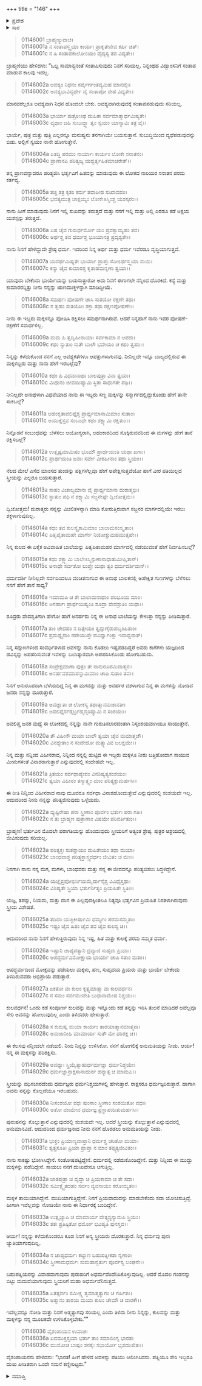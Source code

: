 +++
title = "146"
+++

<details><summary>ಪ್ರವೇಶ</summary>


।।   ಓಂ ಓಂ ನಮೋ ನಾರಾಯಣಾಯ।।   ಶ್ರೀ ವೇದವ್ಯಾಸಾಯ ನಮಃ ।।

ಶ್ರೀ ಕೃಷ್ಣದ್ವೈಪಾಯನ ವೇದವ್ಯಾಸ ವಿರಚಿತ  

**ಶ್ರೀ ಮಹಾಭಾರತ**

**ಆದಿ ಪರ್ವ**

**ಬಕವಧ ಪರ್ವ**

**ಅಧ್ಯಾಯ 146**

</details>


<details><summary>ಸಾರ</summary>

ಬ್ರಾಹ್ಮಣಿಯು ತಾನೇ ಸಾಯುವುದು ಲೇಸೆಂದು ಹೇಳುವುದು (1-36).

</details>


> 01146001 ಬ್ರಾಹ್ಮಣ್ಯುವಾಚ।  
01146001a ನ ಸಂತಾಪಸ್ತ್ವಯಾ ಕಾರ್ಯಃ ಪ್ರಾಕೃತೇನೇವ ಕರ್ಹಿ ಚಿತ್।  
01146001c ನ ಹಿ ಸಂತಾಪಕಾಲೋಽಯಂ ವೈದ್ಯಸ್ಯ ತವ ವಿದ್ಯತೇ।।

ಬ್ರಾಹ್ಮಣಿಯು ಹೇಳಿದಳು: “ಒಬ್ಬ ಸಾಮಾನ್ಯನಂತೆ ಸಂತಾಪಿಸುವುದು ನಿನಗೆ ಸರಿಯಲ್ಲ. ನಿನ್ನಂಥಹ ವಿದ್ವಾಂಸನಿಗೆ ಸಂತಾಪ ಮಾಡುವ ಕಾಲವು ಇದಲ್ಲ.

> 01146002a ಅವಶ್ಯಂ ನಿಧನಂ ಸರ್ವೈರ್ಗಂತವ್ಯಮಿಹ ಮಾನವೈಃ।   
01146002c ಅವಶ್ಯಭಾವಿನ್ಯರ್ಥೇ ವೈ ಸಂತಾಪೋ ನೇಹ ವಿದ್ಯತೇ।।

ಮಾನವರೆಲ್ಲರೂ ಅವಶ್ಯವಾಗಿ ನಿಧನ ಹೊಂದಲೇ ಬೇಕು. ಅವಶ್ಯವಾಗಿರುವುದಕ್ಕೆ ಸಂತಾಪಪಡುವುದು ಸರಿಯಲ್ಲ.

> 01146003a ಭಾರ್ಯಾ ಪುತ್ರೋಽಥ ದುಹಿತಾ ಸರ್ವಮಾತ್ಮಾರ್ಥಮಿಷ್ಯತೇ।  
01146003c ವ್ಯಥಾಂ ಜಹಿ ಸುಬುದ್ಧ್ಯಾ ತ್ವಂ ಸ್ವಯಂ ಯಾಸ್ಯಾಮಿ ತತ್ರ ವೈ।।

ಭಾರ್ಯೆ, ಪುತ್ರ ಮತ್ತು ಪುತ್ರಿ ಎಲ್ಲರನ್ನೂ ಮನುಷ್ಯನು ತನಗಾಗಿಯೇ ಬಯಸುತ್ತಾನೆ. ಸುಬುದ್ಧಿಯಿಂದ ವ್ಯಥೆಪಡುವುದನ್ನು ಬಿಡು. ಅಲ್ಲಿಗೆ ಸ್ವಯಂ ನಾನೇ ಹೋಗುತ್ತೇನೆ.

> 01146004a ಏತದ್ಧಿ ಪರಮಂ ನಾರ್ಯಾಃ ಕಾರ್ಯಂ ಲೋಕೇ ಸನಾತನಂ।  
01146004c ಪ್ರಾಣಾನಪಿ ಪರಿತ್ಯಜ್ಯ ಯದ್ಭರ್ತೃಹಿತಮಾಚರೇತ್।।

ತನ್ನ ಪ್ರಾಣವನ್ನಾದರೂ ಪರಿತ್ಯಜಿಸಿ ಭರ್ತೃವಿಗೆ ಹಿತವನ್ನು ಮಾಡುವುದು ಈ ಲೋಕದ ನಾರಿಯರ ಸನಾತನ ಪರಮ ಕರ್ತವ್ಯ.

> 01146005a ತಚ್ಚ ತತ್ರ ಕೃತಂ ಕರ್ಮ ತವಾಪೀಹ ಸುಖಾವಹಂ।  
01146005c ಭವತ್ಯಮುತ್ರ ಚಾಕ್ಷಯ್ಯಂ ಲೋಕೇಽಸ್ಮಿಂಶ್ಚ ಯಶಸ್ಕರಂ।।

ನಾನು ಹೀಗೆ ಮಾಡುವುದು ನಿನಗೆ ಇಲ್ಲಿ ಸುಖವನ್ನು ತರುತ್ತದೆ ಮತ್ತು ನನಗೆ ಇಲ್ಲಿ ಮತ್ತು ಅಲ್ಲಿ ಎರಡೂ ಕಡೆ ಅಕ್ಷಯ ಯಶಸ್ಸನ್ನು ತರುತ್ತದೆ.

> 01146006a ಏಷ ಚೈವ ಗುರುರ್ಧರ್ಮೋ ಯಂ ಪ್ರವಕ್ಷಾಮ್ಯಹಂ ತವ।  
01146006c ಅರ್ಥಶ್ಚ ತವ ಧರ್ಮಶ್ಚ ಭೂಯಾನತ್ರ ಪ್ರದೃಶ್ಯತೇ।।

ನಾನು ನಿನಗೆ ಹೇಳಿದ್ದುದೇ ಶ್ರೇಷ್ಠ ಧರ್ಮ. ಇದರಿಂದ ನಿನ್ನ ಅರ್ಥ ಮತ್ತು ಧರ್ಮ ಇವೆರಡೂ ವೃದ್ಧಿಯಾಗುತ್ತವೆ.

> 01146007a ಯದರ್ಥಮಿಷ್ಯತೇ ಭಾರ್ಯಾ ಪ್ರಾಪ್ತಃ ಸೋಽರ್ಥಸ್ತ್ವಯಾ ಮಯಿ।  
01146007c ಕನ್ಯಾ ಚೈವ ಕುಮಾರಶ್ಚ ಕೃತಾಹಮನೃಣಾ ತ್ವಯಾ।।

ಯಾವುದು ಬೇಕೆಂದು ಭಾರ್ಯೆಯನ್ನು ಬಯಸುತ್ತಾರೋ ಅದು ನಿನಗೆ ಈಗಾಗಲೇ ನನ್ನಿಂದ ದೊರಕಿದೆ. ಕನ್ಯೆ ಮತ್ತು ಕುಮಾರರನ್ನಿತ್ತು ನೀನು ನನ್ನನ್ನು ಋಣಮುಕ್ತಳನ್ನಾಗಿ ಮಾಡಿದ್ದೀಯೆ.

> 01146008a ಸಮರ್ಥಃ ಪೋಷಣೇ ಚಾಸಿ ಸುತಯೋ ರಕ್ಷಣೇ ತಥಾ।  
01146008c ನ ತ್ವಹಂ ಸುತಯೋಃ ಶಕ್ತಾ ತಥಾ ರಕ್ಷಣಪೋಷಣೇ।।

ನೀನು ಈ ಇಬ್ಬರು ಮಕ್ಕಳನ್ನೂ ಪೋಷಿಸಿ ರಕ್ಷಿಸಲು ಸಮರ್ಥನಾಗಿರುವೆ. ಆದರೆ ನಿನ್ನಹಾಗೆ ನಾನು ಇವರ ಪೋಷಣೆ-ರಕ್ಷಣೆಗೆ ಸಮರ್ಥಳಿಲ್ಲ.

> 01146009a ಮಮ ಹಿ ತ್ವದ್ವಿಹೀನಾಯಾಃ ಸರ್ವಕಾಮಾ ನ ಆಪದಃ।   
01146009c ಕಥಂ ಸ್ಯಾತಾಂ ಸುತೌ ಬಾಲೌ ಭವೇಯಂ ಚ ಕಥಂ ತ್ವಹಂ।।

ನಿನ್ನನ್ನು ಕಳೆದುಕೊಂಡ ನನಗೆ ಎಲ್ಲ ಅವಶ್ಯಕತೆಗಳೂ ಆಪತ್ತುಗಳಾಗುವವು. ನೀನಿಲ್ಲದೇ ಇನ್ನೂ ಬಾಲ್ಯದಲ್ಲಿರುವ ಈ ಮಕ್ಕಳಿಬ್ಬರು ಮತ್ತು ನಾನು ಹೇಗೆ ಇರಬಲ್ಲೆವು?

> 01146010a ಕಥಂ ಹಿ ವಿಧವಾನಾಥಾ ಬಾಲಪುತ್ರಾ ವಿನಾ ತ್ವಯಾ।  
01146010c ಮಿಥುನಂ ಜೀವಯಿಷ್ಯಾಮಿ ಸ್ಥಿತಾ ಸಾಧುಗತೇ ಪಥಿ।।

ನೀನಿಲ್ಲದೇ ಅನಾಥಳಾಗಿ ವಿಧವೆಯಾದ ನಾನು ಈ ಇಬ್ಬರು ಸಣ್ಣ ಮಕ್ಕಳನ್ನು ಸನ್ಮಾರ್ಗದಲ್ಲಿದ್ದುಕೊಂಡು ಹೇಗೆ ತಾನೇ ಸಾಕಬಲ್ಲೆ?

> 01146011a ಅಹಂಕೃತಾವಲಿಪ್ತೈಶ್ಚ ಪ್ರಾರ್ಥ್ಯಮಾನಾಮಿಮಾಂ ಸುತಾಂ।  
01146011c ಅಯುಕ್ತೈಸ್ತವ ಸಂಬಂಧೇ ಕಥಂ ಶಕ್ಷ್ಯಾಮಿ ರಕ್ಷಿತುಂ।।

ನಿನ್ನೊಡನೆ ಸಂಬಂಧವನ್ನು ಬೆಳೆಸಲು ಅಯೋಗ್ಯರಾಗಿ, ಅಹಂಕಾರದಿಂದ ಸೊಕ್ಕಿರುವವರಿಂದ ಈ ಮಗಳನ್ನು ಹೇಗೆ ತಾನೆ ರಕ್ಷಿಸಬಲ್ಲೆ?

> 01146012a ಉತ್ಸೃಷ್ಟಮಾಮಿಷಂ ಭೂಮೌ ಪ್ರಾರ್ಥಯಂತಿ ಯಥಾ ಖಗಾಃ।   
01146012c ಪ್ರಾರ್ಥಯಂತಿ ಜನಾಃ ಸರ್ವೇ ವೀರಹೀನಾಂ ತಥಾ ಸ್ತ್ರಿಯಂ।।

ನೆಲದ ಮೇಲೆ ಎಸೆದ ಮಾಂಸದ ತುಂಡನ್ನು ಪಕ್ಷಿಗಳೆಲ್ಲವೂ ಹೇಗೆ ಅಪೇಕ್ಷಿಸುತ್ತವೆಯೋ ಹಾಗೆ ವೀರ ಪತಿಯಿಲ್ಲದ ಸ್ತ್ರೀಯನ್ನು ಎಲ್ಲರೂ ಬಯಸುತ್ತಾರೆ.

> 01146013a ಸಾಹಂ ವಿಚಾಲ್ಯಮಾನಾ ವೈ ಪ್ರಾರ್ಥ್ಯಮಾನಾ ದುರಾತ್ಮಭಿಃ।  
01146013c ಸ್ಥಾತುಂ ಪಥಿ ನ ಶಕ್ಷ್ಯಾಮಿ ಸಜ್ಜನೇಷ್ಟೇ ದ್ವಿಜೋತ್ತಮ।।

ದ್ವಿಜೋತ್ತಮ! ದುರಾತ್ಮರು ನನ್ನನ್ನು ವಿಚಲಿತಳನ್ನಾಗಿ ಮಾಡಿ ಕೋರುತ್ತಿರುವಾಗ ಸಜ್ಜನರ ಮಾರ್ಗದಲ್ಲಿಯೇ ಇರಲು ಶಕ್ತಳಾಗುವುದಿಲ್ಲ.

> 01146014a ಕಥಂ ತವ ಕುಲಸ್ಯೈಕಾಮಿಮಾಂ ಬಾಲಾಮಸಂಸ್ಕೃತಾಂ।  
01146014c ಪಿತೃಪೈತಾಮಹೇ ಮಾರ್ಗೇ ನಿಯೋಕ್ತುಮಹಮುತ್ಸಹೇ।।

ನಿನ್ನ ಕುಲದ ಈ ಏಕೈಕ ಅವಿವಾಹಿತ ಬಾಲೆಯನ್ನು ಪಿತೃಪಿತಾಮಹರ ಮಾರ್ಗದಲ್ಲಿ ನಡೆಯುವಂತೆ ಹೇಗೆ ನಿರ್ವಹಿಸಬಲ್ಲೆ?

> 01146015a ಕಥಂ ಶಕ್ಷ್ಯಾಮಿ ಬಾಲೇಽಸ್ಮಿನ್ಗುಣಾನಾಧಾತುಮೀಪ್ಷಿತಾನ್।   
01146015c ಅನಾಥೇ ಸರ್ವತೋ ಲುಪ್ತೇ ಯಥಾ ತ್ವಂ ಧರ್ಮದರ್ಶಿವಾನ್।।

ಧರ್ಮದರ್ಶಿ ನೀನಿಲ್ಲದೇ ಸರ್ವದಿಂದಲೂ ವಂಚಿತನಾಗುವ ಈ ಅನಾಥ ಬಾಲಕನಲ್ಲಿ ಅಪೇಕ್ಷಿತ ಗುಣಗಳನ್ನು ಬೆಳೆಸಲು ನನಗೆ ಹೇಗೆ ತಾನೆ ಸಾಧ್ಯ?

> 01146016a ಇಮಾಮಪಿ ಚ ತೇ ಬಾಲಾಮನಾಥಾಂ ಪರಿಭೂಯ ಮಾಂ।  
01146016c ಅನರ್ಹಾಃ ಪ್ರಾರ್ಥಯಿಷ್ಯಂತಿ ಶೂದ್ರಾ ವೇದಶ್ರುತಿಂ ಯಥಾ।।

ಶೂದ್ರರು ವೇದಶೃತಿಗಾಗಿ ಹೇಗೋ ಹಾಗೆ ಅನರ್ಹರು ನಿನ್ನ ಈ ಅನಾಥ ಬಾಲೆಯನ್ನು ಕೇಳುತ್ತಾ ನನ್ನನ್ನು ಪೀಡಿಸುತ್ತಾರೆ.

> 01146017a ತಾಂ ಚೇದಹಂ ನ ದಿತ್ಸೇಯಂ ತ್ವದ್ಗುಣೈರುಪಬೃಂಹಿತಾಂ।  
01146017c ಪ್ರಮಥ್ಯೈನಾಂ ಹರೇಯುಸ್ತೇ ಹವಿರ್ಧ್ವಾಂಕ್ಷಾ ಇವಾಧ್ವರಾತ್।

ನಿನ್ನ ಸದ್ಗುಣಗಳಿಂದ ಸಂವರ್ಧಿತಳಾದ ಅವಳನ್ನು ನಾನು ಕೊಡಲು ಇಷ್ಟಪಡದಿದ್ದರೆ ಅವರು ಕಾಗೆಗಳು ಯಜ್ಞದಿಂದ ಹವಿಸ್ಸನ್ನು ಅಪಹರಿಸುವಂತೆ ಇವಳನ್ನು ಬಲಾತ್ಕಾರವಾಗಿ ಅಪಹರಿಸಿಕೊಂಡು ಹೋಗಬಹುದು.

> 01146018a ಸಂಪ್ರೇಕ್ಷಮಾಣಾ ಪುತ್ರಂ ತೇ ನಾನುರೂಪಮಿವಾತ್ಮನಃ।   
01146018c ಅನರ್ಹವಶಮಾಪನ್ನಾಮಿಮಾಂ ಚಾಪಿ ಸುತಾಂ ತವ।।

ನಿನಗೆ ಅನುರೂಪನಾಗಿ ಬೆಳೆಯದಿದ್ದ ನಿನ್ನ ಈ ಮಗನನ್ನು ಮತ್ತು ಅನರ್ಹರ ವಶಳಾಗುವ ನಿನ್ನ ಈ ಮಗಳನ್ನು ನೋಡಿದ ಜನರು ನನ್ನನ್ನು ದೂರುತ್ತಾರೆ.

> 01146019a ಅವಜ್ಞಾತಾ ಚ ಲೋಕಸ್ಯ ತಥಾತ್ಮಾನಮಜಾನತೀ।  
01146019c ಅವಲಿಪ್ತೈರ್ನರೈರ್ಬ್ರಹ್ಮನ್ಮರಿಷ್ಯಾಮಿ ನ ಸಂಶಯಃ।।

ಅವಲಿಪ್ತ ಜನರ ಮಧ್ಯೆ ಈ ಲೋಕದಲ್ಲಿ ನನ್ನನ್ನು ನಾನೇ ಗುರುತಿಸಲಾರದಂತಾಗಿ ನಿಸ್ಸಂಶಯವಾಗಿಯೂ ಸಾಯುತ್ತೇನೆ.

> 01146020a ತೌ ವಿಹೀನೌ ಮಯಾ ಬಾಲೌ ತ್ವಯಾ ಚೈವ ಮಮಾತ್ಮಜೌ।  
01146020c ವಿನಶ್ಯೇತಾಂ ನ ಸಂದೇಹೋ ಮತ್ಸ್ಯಾವಿವ ಜಲಕ್ಷಯೇ।।

ನಿನ್ನ ಮತ್ತು ನನ್ನಿಂದ ವಿಹೀನರಾದ, ನಿನ್ನಿಂದ ನನ್ನಲ್ಲಿ ಹುಟ್ಟಿದ ಈ ಇಬ್ಬರು ಮಕ್ಕಳೂ ನೀರು ಬತ್ತಿಹೋದಾಗ ಸಾಯುವ ಮೀನುಗಳಂತೆ ವಿನಾಶರಾಗುತ್ತಾರೆ ಎನ್ನುವುದರಲ್ಲಿ ಸಂದೇಹವೇ ಇಲ್ಲ.

> 01146021a ತ್ರಿತಯಂ ಸರ್ವಥಾಪ್ಯೇವಂ ವಿನಶಿಷ್ಯತ್ಯಸಂಶಯಂ।  
01146021c ತ್ವಯಾ ವಿಹೀನಂ ತಸ್ಮಾತ್ತ್ವಂ ಮಾಂ ಪರಿತ್ಯಕ್ತುಮರ್ಹಸಿ।।

ಈ ರೀತಿ ನಿನ್ನಿಂದ ವಿಹೀನರಾದ ನಾವು ಮೂವರೂ ಸರ್ವಥಾ ವಿನಾಶಹೊಂದುತ್ತೇವೆ ಎನ್ನುವುದರಲ್ಲಿ ಸಂಶಯವೇ ಇಲ್ಲ. ಆದುದರಿಂದ ನೀನು ನನ್ನನ್ನು ಪರಿತ್ಯಜಿಸುವುದು ಒಳ್ಳೆಯದು.

> 01146022a ವ್ಯುಷ್ಟಿರೇಷಾ ಪರಾ ಸ್ತ್ರೀಣಾಂ ಪೂರ್ವಂ ಭರ್ತುಃ ಪರಾ ಗತಿಃ।  
01146022c ನ ತು ಬ್ರಾಹ್ಮಣ ಪುತ್ರಾಣಾಂ ವಿಷಯೇ ಪರಿವರ್ತಿತುಂ।।

ಬ್ರಾಹ್ಮಣ! ಭರ್ತುವಿನ ಮೊದಲೇ ಪರಾಗತಿಯನ್ನು ಹೊಂದುವುದು ಸ್ತ್ರೀಯರಿಗೆ ಅತ್ಯಂತ ಶ್ರೇಷ್ಠ. ಪುತ್ರರ ಆಶ್ರಯದಲ್ಲಿ ಜೀವಿಸುವುದು ಸರಿಯಲ್ಲ.

> 01146023a ಪರಿತ್ಯಕ್ತಃ ಸುತಶ್ಚಾಯಂ ದುಹಿತೇಯಂ ತಥಾ ಮಯಾ।  
01146023c ಬಾಂಧವಾಶ್ಚ ಪರಿತ್ಯಕ್ತಾಸ್ತ್ವದರ್ಥಂ ಜೀವಿತಂ ಚ ಮೇ।।

ನಿನಗಾಗಿ ನಾನು ನನ್ನ ಮಗ, ಮಗಳು, ಬಾಂಧವರು ಮತ್ತು ನನ್ನ ಈ ಜೀವವನ್ನೂ ಪರಿತ್ಯಜಿಸಲು ಸಿದ್ಧಳಿದ್ದೇನೆ.

> 01146024a ಯಜ್ಞೈಸ್ತಪೋಭಿರ್ನಿಯಮೈರ್ದಾನೈಶ್ಚ ವಿವಿಧೈಸ್ತಥಾ।  
01146024c ವಿಶಿಷ್ಯತೇ ಸ್ತ್ರಿಯಾ ಭರ್ತುರ್ನಿತ್ಯಂ ಪ್ರಿಯಹಿತೇ ಸ್ಥಿತಿಃ।।

ಯಜ್ಞ, ತಪಸ್ಸು, ನಿಯಮ, ಮತ್ತು ದಾನ ಈ ಎಲ್ಲವುದಕ್ಕಿಂತಲೂ ನಿತ್ಯವೂ ಭರ್ತೃವಿನ ಪ್ರಿಯಹಿತ ನಿರತಳಾಗಿರುವುದು ಸ್ತ್ರೀಯ ವಿಶೇಷತೆ.

> 01146025a ತದಿದಂ ಯಚ್ಚಿಕೀರ್ಷಾಮಿ ಧರ್ಮ್ಯಂ ಪರಮಸಮ್ಮತಂ।  
01146025c ಇಷ್ಟಂ ಚೈವ ಹಿತಂ ಚೈವ ತವ ಚೈವ ಕುಲಸ್ಯ ಚ।।

ಆದುದರಿಂದ ನಾನು ನಿನಗೆ ಹೇಳುತ್ತಿರುವುದು ನಿನ್ನ ಇಷ್ಟ, ಹಿತ ಮತ್ತು ಕುಲಕ್ಕೆ ಪರಮ ಸಮ್ಮತ ಧರ್ಮ.

> 01146026a ಇಷ್ಟಾನಿ ಚಾಪ್ಯಪತ್ಯಾನಿ ದ್ರವ್ಯಾಣಿ ಸುಹೃದಃ ಪ್ರಿಯಾಃ।  
01146026c ಆಪದ್ಧರ್ಮವಿಮೋಕ್ಷಾಯ ಭಾರ್ಯಾ ಚಾಪಿ ಸತಾಂ ಮತಂ।।

ಆಪದ್ಧರ್ಮದಿಂದ ಮೋಕ್ಷವನ್ನು ಪಡೆಯಲು ಮಕ್ಕಳು, ಹಣ, ಸುಹೃದಯ ಪ್ರಿಯರು ಮತ್ತು ಭಾರ್ಯೆ ಬೇಕೆಂದು ತಿಳಿದಿರುವವರು ಅಭಿಪ್ರಾಯ ಪಡುತ್ತಾರೆ.

> 01146027a ಏಕತೋ ವಾ ಕುಲಂ ಕೃತ್ಸ್ನಮಾತ್ಮಾ ವಾ ಕುಲವರ್ಧನ।   
01146027c ನ ಸಮಂ ಸರ್ವಮೇವೇತಿ ಬುಧಾನಾಮೇಷ ನಿಶ್ಚಯಃ।।

ಕುಲವರ್ಧನ! ಒಂದು ಕಡೆ ಸಂಪೂರ್ಣ ಕುಲವನ್ನು ಮತ್ತು ಇನ್ನೊಂದು ಕಡೆ ತನ್ನನ್ನು ಇರಿಸಿ ತುಲನೆ ಮಾಡಿದರೆ ಅವೆಲ್ಲವೂ ಸೇರಿ ಅವನನ್ನು ಹೋಲುವುದಿಲ್ಲ ಎಂದು ತಿಳಿದವರು ಹೇಳುತ್ತಾರೆ.

> 01146028a ಸ ಕುರುಷ್ವ ಮಯಾ ಕಾರ್ಯಂ ತಾರಯಾತ್ಮಾನಮಾತ್ಮನಾ।  
01146028c ಅನುಜಾನೀಹಿ ಮಾಮಾರ್ಯ ಸುತೌ ಮೇ ಪರಿರಕ್ಷ ಚ।।

ಈ ಕೆಲಸವು ನನ್ನಿಂದಲೇ ನಡೆಯಲಿ. ನೀನು ನಿನ್ನನ್ನು ಉಳಿಸಿಕೋ. ನನಗೆ ಹೋಗಲಿಕ್ಕೆ ಅನುಮತಿಯನ್ನು ನೀಡು. ಆರ್ಯ! ನನ್ನ ಈ ಮಕ್ಕಳನ್ನು ಪರಿರಕ್ಷಿಸು.

> 01146029a ಅವಧ್ಯಾಃ ಸ್ತ್ರಿಯೈತ್ಯಾಹುರ್ಧರ್ಮಜ್ಞಾ ಧರ್ಮನಿಶ್ಚಯೇ।  
01146029c ಧರ್ಮಜ್ಞಾನ್ರಾಕ್ಷಸಾನಾಹುರ್ನ ಹನ್ಯಾತ್ಸ ಚ ಮಾಮಪಿ।।

ಸ್ತ್ರೀಯನ್ನು ವಧಿಸಬಾರದೆಂದು ಧರ್ಮಜ್ಞರು ಧರ್ಮನಿಶ್ಚಯಗಳಲ್ಲಿ ಹೇಳುತ್ತಾರೆ. ರಾಕ್ಷಸರೂ ಧರ್ಮಜ್ಞರಿರುತ್ತಾರೆ. ಹಾಗಾಗಿ ಅವನು ನನ್ನನ್ನು ಕೊಲ್ಲದೆಯೂ ಇರಬಹುದು.

> 01146030a ನಿಃಸಂಶಯೋ ವಧಃ ಪುಂಸಾಂ ಸ್ತ್ರೀಣಾಂ ಸಂಶಯಿತೋ ವಧಃ।  
01146030c ಅತೋ ಮಾಮೇವ ಧರ್ಮಜ್ಞ ಪ್ರಸ್ಥಾಪಯಿತುಮರ್ಹಸಿ।।

ಪುರುಷನನ್ನು ಕೊಲ್ಲುತ್ತಾನೆ ಎನ್ನುವುದರಲ್ಲಿ ಸಂಶಯವೇ ಇಲ್ಲ. ಆದರೆ ಸ್ತ್ರೀಯನ್ನು ಕೊಲ್ಲುತ್ತಾನೆ ಎನ್ನುವುದರಲ್ಲಿ ಅನುಮಾನವಿದೆ. ಆದುದರಿಂದ ಧರ್ಮಜ್ಞನಾದ ನೀನು ನನಗೆ ಹೊರಡಲು ಅನುಮತಿಯನ್ನು ನೀಡು.

> 01146031a ಭುಕ್ತಂ ಪ್ರಿಯಾಣ್ಯವಾಪ್ತಾನಿ ಧರ್ಮಶ್ಚ ಚರಿತೋ ಮಯಾ।  
01146031c ತ್ವತ್ಪ್ರಸೂತಿಃ ಪ್ರಿಯಾ ಪ್ರಾಪ್ತಾ ನ ಮಾಂ ತಪ್ಸ್ಯತ್ಯಜೀವಿತಂ।।

ನಾನು ಸಾಕಷ್ಟು ಭೋಗಿಸಿದ್ದೇನೆ. ಸಂತೋಷಪಟ್ಟಿದ್ದೇನೆ. ಧರ್ಮದಲ್ಲಿ ನಡೆದುಕೊಂಡಿದ್ದೇನೆ. ಮತ್ತು ನಿನ್ನಿಂದ ಈ ಮುದ್ದು ಮಕ್ಕಳನ್ನು ಪಡೆದಿದ್ದೇನೆ. ಸಾಯಲು ನನಗೆ ದುಃಖವೇನೂ ಆಗುತ್ತಿಲ್ಲ.

> 01146032a ಜಾತಪುತ್ರಾ ಚ ವೃದ್ಧಾ ಚ ಪ್ರಿಯಕಾಮಾ ಚ ತೇ ಸದಾ।  
01146032c ಸಮೀಕ್ಷ್ಯೈತದಹಂ ಸರ್ವಂ ವ್ಯವಸಾಯಂ ಕರೋಮ್ಯತಃ।।

ಮಕ್ಕಳ ತಾಯಿಯಾಗಿದ್ದೇನೆ. ಮುದಿಯಾಗುತ್ತಿದ್ದೇನೆ. ನಿನಗೆ ಪ್ರಿಯವಾದುದನ್ನು ಮಾಡಬೇಕೆಂದು ಸದಾ ಯೋಚಿಸುತ್ತಿದ್ದೆ. ಹೀಗಾಗಿ ಇವೆಲ್ಲವನ್ನು ನೋಡಿಯೇ ನಾನು ಈ ನಿರ್ಧಾರಕ್ಕೆ ಬಂದಿದ್ದೇನೆ.

> 01146033a ಉತ್ಸೃಜ್ಯಾಪಿ ಚ ಮಾಮಾರ್ಯ ವೇತ್ಸ್ಯಸ್ಯನ್ಯಾಮಪಿ ಸ್ತ್ರಿಯಂ।  
01146033c ತತಃ ಪ್ರತಿಷ್ಠಿತೋ ಧರ್ಮೋ ಭವಿಷ್ಯತಿ ಪುನಸ್ತವ।।

ಆರ್ಯ! ನನ್ನನ್ನು ಕಳೆದುಕೊಂಡರೂ ಕೂಡ ನಿನಗೆ ಅನ್ಯ ಸ್ತ್ರೀಯರು ದೊರಕುತ್ತಾರೆ. ನಿನ್ನ ಧರ್ಮವು ಪುನಃ ಚ್ಯುತಿಯಾಗುವುದಿಲ್ಲ.

> 01146034a ನ ಚಾಪ್ಯಧರ್ಮಃ ಕಲ್ಯಾಣ ಬಹುಪತ್ನೀಕತಾ ನೃಣಾಂ।   
01146034c ಸ್ತ್ರೀಣಾಮಧರ್ಮಃ ಸುಮಹಾನ್ಭರ್ತುಃ ಪೂರ್ವಸ್ಯ ಲಂಘನೇ।।

ಬಹುಪತ್ನಿಯರನ್ನು ವಿವಾಹವಾಗುವುದು ಪುರುಷರಿಗೆ ಅಧರ್ಮವೆಂದೆನಿಸಿಕೊಳ್ಳುವುದಿಲ್ಲ. ಆದರೆ ಮೊದಲ ಗಂಡನನ್ನು ಬಿಟ್ಟು ಮದುವೆಯಾಗುವುದು ಸ್ತ್ರಿಯರಿಗೆ ಮಹಾ ಅಧರ್ಮವೆನಿಸುತ್ತದೆ.

> 01146035a ಏತತ್ಸರ್ವಂ ಸಮೀಕ್ಷ್ಯ ತ್ವಮಾತ್ಮತ್ಯಾಗಂ ಚ ಗರ್ಹಿತಂ।  
01146035c ಆತ್ಮಾನಂ ತಾರಯ ಮಯಾ ಕುಲಂ ಚೇಮೌ ಚ ದಾರಕೌ।।

ಇವೆಲ್ಲವನ್ನೂ ನೋಡಿ ಮತ್ತು ನಿನಗೆ ಆತ್ಮತ್ಯಾಗವು ಸರಿಯಲ್ಲ ಎಂದು ತಿಳಿದು ನೀನು ನಿನ್ನನ್ನು, ಕುಲವನ್ನು ಮತ್ತು ಮಕ್ಕಳನ್ನು ನನ್ನ ಮೂಲಕವೇ ಉಳಿಸಿಕೊಳ್ಳಬೇಕು.””

> 01146036 ವೈಶಂಪಾಯನ ಉವಾಚ।  
01146036a ಏವಮುಕ್ತಸ್ತಯಾ ಭರ್ತಾ ತಾಂ ಸಮಾಲಿಂಗ್ಯ ಭಾರತ।  
01146036c ಮುಮೋಚ ಬಾಷ್ಪಂ ಶನಕೈಃ ಸಭಾರ್ಯೋ ಭೃಶದುಃಖಿತಃ।।

ವೈಶಂಪಾಯನನು ಹೇಳಿದನು: “ಭಾರತ! ಹೀಗೆ ಹೇಳಿದ ಅವಳನ್ನು ಪತಿಯು ಆಲಿಂಗಿಸಿದನು. ಪತ್ನಿಯೂ ಸೇರಿ ಇಬ್ಬರೂ ದುಃಖ ಪೀಡಿತರಾಗಿ ಒಂದೇ ಸಮನೆ ಕಣ್ಣೀರಿಟ್ಟರು.”



<details><summary>ಸಮಾಪ್ತಿ</summary>

ಇತಿ ಶ್ರೀ ಮಹಾಭಾರತೇ ಆದಿಪರ್ವಣಿ ಬಕವಧಪರ್ವಣಿ ಚತುಶಡ್ವಾರಿಂಶದಧಿಕಶತತಮೋಽಧ್ಯಾಯ:।।  
ಇದು ಶ್ರೀ ಮಹಾಭಾರತದಲ್ಲಿ ಆದಿಪರ್ವದಲ್ಲಿ ಬಕವಧಪರ್ವದಲ್ಲಿ ನೂರಾನಲ್ವತ್ತಾರನೆಯ ಅಧ್ಯಾಯವು.

</details>

